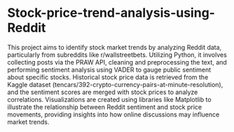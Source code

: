 # Stock-price-trend-analysis-using-Reddit
This project aims to identify stock market trends by analyzing Reddit data, particularly from subreddits like r/wallstreetbets. Utilizing Python, it involves collecting posts via the PRAW API, cleaning and preprocessing the text, and performing sentiment analysis using VADER to gauge public sentiment about specific stocks. Historical stock price data is retrieved from the Kaggle dataset (tencars/392-crypto-currency-pairs-at-minute-resolution), and the sentiment scores are merged with stock prices to analyze correlations. Visualizations are created using libraries like Matplotlib to illustrate the relationship between Reddit sentiment and stock price movements, providing insights into how online discussions may influence market trends.
